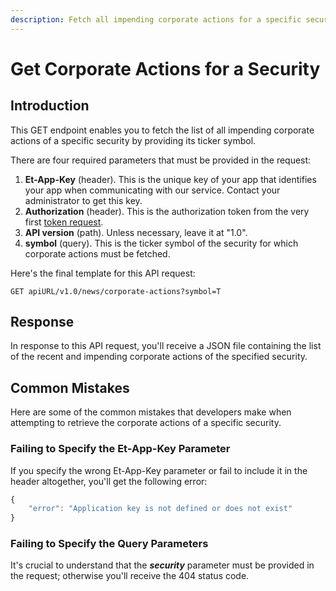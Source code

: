 ```yaml
---
description: Fetch all impending corporate actions for a specific security
---
```


# Get Corporate Actions for a Security

## Introduction

This GET endpoint enables you to fetch the list of all impending corporate actions of a specific security by providing its ticker symbol.

There are four required parameters that must be provided in the request:

1. **Et-App-Key** \(header\). This is the unique key of your app that identifies your app when communicating with our service. Contact your administrator to get this key.
2. **Authorization** \(header\). This is the authorization token from the very first [token request](../authentication/requesting-tokens/).
3. **API version** \(path\). Unless necessary, leave it at "1.0".
4. **symbol** \(query\). This is the ticker symbol of the security for which corporate actions must be fetched.

Here's the final template for this API request:

```text
GET apiURL/v1.0/news/corporate-actions?symbol=T
```

## Response

In response to this API request, you'll receive a JSON file containing the list of the recent and impending corporate actions of the specified security.

## Common Mistakes

Here are some of the common mistakes that developers make when attempting to retrieve the corporate actions of a specific security.

### Failing to Specify the Et-App-Key Parameter

If you specify the wrong Et-App-Key parameter or fail to include it in the header altogether, you'll get the following error:

```javascript
{
    "error": "Application key is not defined or does not exist"
}
```

### Failing to Specify the Query Parameters

It's crucial to understand that the _**security**_ parameter must be provided in the request; otherwise you'll receive the 404 status code.

